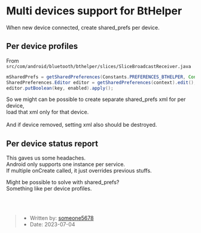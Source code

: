 # Multi devices support for BtHelper

When new device connected, create shared_prefs per device.

## Per device profiles

From `src/com/android/bluetooth/bthelper/slices/SliceBroadcastReceiver.java`
```java
mSharedPrefs = getSharedPreferences(Constants.PREFERENCES_BTHELPER, Context.MODE_PRIVATE);
SharedPreferences.Editor editor = getSharedPreferences(context).edit();
editor.putBoolean(key, enabled).apply();
```

So we might can be possible to create separate shared_prefs xml for per device,<br>
load that xml only for that device.<br>
<br>
And if device removed, setting xml also should be destroyed.<br>

## Per device status report

This gaves us some headaches.<br>
Android only supports one instance per service.<br>
If multiple onCreate called, it just overrides previous stuffs.<br>

Might be possible to solve with shared_prefs?<br>
Something like per device profiles.

<br>
<br>

> - Written by: [someone5678](https://github.com/someone5678)
> - Date: 2023-07-04
